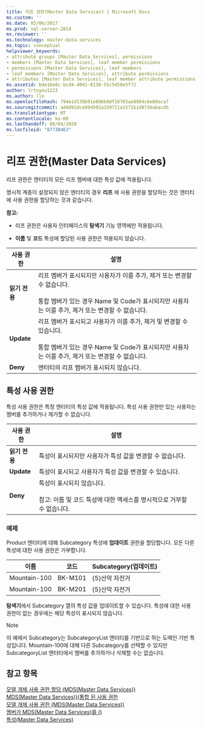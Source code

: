 ```yaml
---
title: 리프 권한(Master Data Services) | Microsoft Docs
ms.custom: ''
ms.date: 03/06/2017
ms.prod: sql-server-2014
ms.reviewer: ''
ms.technology: master-data-services
ms.topic: conceptual
helpviewer_keywords:
- attribute groups [Master Data Services], permissions
- members [Master Data Services], leaf member permissions
- permissions [Master Data Services], leaf members
- leaf members [Master Data Services], attribute permissions
- attributes [Master Data Services], leaf member attribute permissions
ms.assetid: bde16e8c-bcd4-4041-8130-55c5450e5f72
author: lrtoyou1223
ms.author: lle
ms.openlocfilehash: 794e1d138b91e896b8df16765ae8984c6e60aca7
ms.sourcegitcommit: ad4d92dce894592a259721a1571b1d8736abacdb
ms.translationtype: MT
ms.contentlocale: ko-KR
ms.lasthandoff: 08/04/2020
ms.locfileid: "87738463"
---
```

# <a name="leaf-permissions-master-data-services"></a>리프 권한(Master Data Services)
  리프 권한은 엔터티의 모든 리프 멤버에 대한 특성 값에 적용됩니다.  
  
 명시적 계층이 설정되지 않은 엔터티의 경우 **리프** 에 사용 권한을 할당하는 것은 엔터티에 사용 권한을 할당하는 것과 같습니다.  
  
 **참고:**  
  
-   리프 권한은 사용자 인터페이스의 **탐색기** 기능 영역에만 적용됩니다.  
  
-   **이름** 및 **코드** 특성에 할당된 사용 권한은 적용되지 않습니다.  
  
|사용 권한|설명|  
|----------------|-----------------|  
|**읽기 전용**|리프 멤버가 표시되지만 사용자가 이를 추가, 제거 또는 변경할 수 없습니다.<br /><br /> 통합 멤버가 있는 경우 Name 및 Code가 표시되지만 사용자는 이를 추가, 제거 또는 변경할 수 없습니다.|  
|**Update**|리프 멤버가 표시되고 사용자가 이를 추가, 제거 및 변경할 수 있습니다.<br /><br /> 통합 멤버가 있는 경우 Name 및 Code가 표시되지만 사용자는 이를 추가, 제거 또는 변경할 수 없습니다.|  
|**Deny**|엔터티의 리프 멤버가 표시되지 않습니다.|  
  
## <a name="attribute-permissions"></a>특성 사용 권한  
 특성 사용 권한은 특정 엔터티의 특성 값에 적용됩니다. 특성 사용 권한만 있는 사용자는 멤버를 추가하거나 제거할 수 없습니다.  
  
|사용 권한|설명|  
|----------------|-----------------|  
|**읽기 전용**|특성이 표시되지만 사용자가 특성 값을 변경할 수 없습니다.|  
|**Update**|특성이 표시되고 사용자가 특성 값을 변경할 수 있습니다.|  
|**Deny**|특성이 표시되지 않습니다.<br /><br /> 참고: 이름 및 코드 특성에 대한 액세스를 명시적으로 거부할 수 없습니다.|  
  
### <a name="example"></a>예제  
 Product 엔터티에 대해 Subcategory 특성에 **업데이트** 권한을 할당합니다. 모든 다른 특성에 대한 사용 권한은 거부합니다.  
  
|이름|코드|Subcategory(업데이트)|  
|----------|----------|----------------------------|  
|Mountain-100|BK-M101|{5}산악 자전거|  
|Mountain-100|BK-M201|{5}산악 자전거|  
  
 **탐색기**에서 Subcategory 열의 특성 값을 업데이트할 수 있습니다. 특성에 대한 사용 권한이 없는 경우에는 해당 특성이 표시되지 않습니다.  
  
> [!NOTE]  
>  이 예에서 Subcategory는 SubcategoryList 엔터티를 기반으로 하는 도메인 기반 특성입니다. Mountain-100에 대해 다른 Subcategory를 선택할 수 있지만 SubcategoryList 엔터티에서 멤버를 추가하거나 삭제할 수는 없습니다.  
  
## <a name="see-also"></a>참고 항목  
 [모델 개체 사용 권한 할당 &#40;MDS(Master Data Services)&#41;](assign-model-object-permissions-master-data-services.md)   
 [MDS(Master Data Services)&#41;&#40;통합 된 사용 권한](../../2014/master-data-services/consolidated-permissions-master-data-services.md)   
 [모델 개체 사용 권한 &#40;MDS(Master Data Services)&#41;](../../2014/master-data-services/model-object-permissions-master-data-services.md)   
 [멤버가 MDS(Master Data Services)를 &#40;&#41;](../../2014/master-data-services/members-master-data-services.md)   
 [특성&#40;Master Data Services&#41;](../../2014/master-data-services/attributes-master-data-services.md)  
  
  
